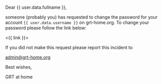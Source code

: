 Dear {{ user.data.fullname }},

someone (probably you) has requested to change the password for your account `{{ user.data.username }}` on grt-home.org.
To change your password please follow the link below:

<{{ link }}>

If you did not make this request please report this incident to

[admin@grt-home.org](mailto:admin@grt-home.org)

Best wishes,

GRT at home

